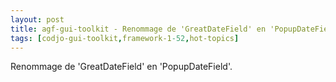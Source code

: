 ```yaml
---
layout: post
title: agf-gui-toolkit - Renommage de 'GreatDateField' en 'PopupDateField'
tags: [codjo-gui-toolkit,framework-1-52,hot-topics]
---
```

Renommage de 'GreatDateField' en 'PopupDateField'.